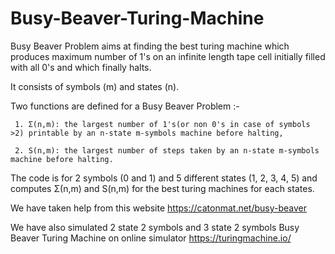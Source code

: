 # Busy-Beaver-Turing-Machine
Busy Beaver Problem aims at finding the best turing machine which produces maximum number of 1's on an infinite length tape cell initially filled with all 0's 
and which finally halts. 

It consists of  symbols (m) and states (n).

Two functions are defined for a Busy Beaver Problem :-
     
     1. Σ(n,m): the largest number of 1's(or non 0's in case of symbols >2) printable by an n-state m-symbols machine before halting, 
     
     2. S(n,m): the largest number of steps taken by an n-state m-symbols machine before halting.

The code is for 2 symbols (0 and 1) and 5 different states (1, 2, 3, 4, 5) and
computes  Σ(n,m) and S(n,m) for the best turing machines for each states.

We have taken help from this website https://catonmat.net/busy-beaver

We have also simulated 2 state 2 symbols and 3 state 2 symbols Busy Beaver Turing Machine on online simulator https://turingmachine.io/ 



